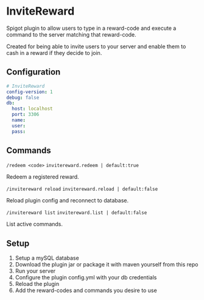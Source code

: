 # InviteReward
Spigot plugin to allow users to type in a reward-code and execute a command to the server matching that reward-code.

Created for being able to invite users to your server and enable them to cash in a reward if they decide to join.

## Configuration
```yaml
# InviteReward
config-version: 1
debug: false
db:
  host: localhost
  port: 3306
  name:
  user:
  pass:
```

## Commands
`/redeem <code>` `invitereward.redeem | default:true`

Redeem a registered reward.

`/invitereward reload` `invitereward.reload | default:false`

Reload plugin config and reconnect to database.

`/invitereward list` `invitereward.list | default:false`

List active commands.

## Setup
1. Setup a mySQL database
2. Download the plugin jar or package it with maven yourself from this repo
3. Run your server
4. Configure the plugin config.yml with your db credentials
5. Reload the plugin
6. Add the reward-codes and commands you desire to use